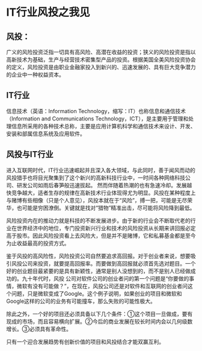# IT行业风投之我见
## 风投： 
广义的风险投资泛指一切具有高风险、高潜在收益的投资；狭义的风险投资是指以高新技术为基础，生产与经营技术密集型产品的投资。根据美国全美风险投资协会的定义，风险投资是由职业金融家投入到新兴的、迅速发展的、具有巨大竞争潜力的企业中一种权益资本。

## IT行业
信息技术（英语：Information Technology，缩写：IT）也称信息和通信技术（Information and Communications Technology，ICT），是主要用于管理和处理信息所采用的各种技术总称，主要是应用计算机科学和通信技术来设计、开发、安装和部属信息系统及应用软件。


## 风投与IT行业
进入互联网时代，IT行业迅速崛起并且深入各大领域，与此同时，善于闻风而动的风投猎手也将目光聚集到了这个新兴的高新科技行业中，一时间各种网络科技公司、研发公司如雨后春笋般迅速拔起。
然而伴随着热潮的也有急速冷却。发展越快竞争越大，适者生存的规律在高新技术行业体现得尤为明显。风投在某种程度上与赌博有些相像（只是个人意见），风投本就在于“风险”，搏一把，可能是无尽荣华，也可能是穷困潦倒。关键就是找对“猎物”精准出击，尽可能将风险降到最低。


风险投资内在的推动力就是科技的不断发展进步。由于新的行业会不断取代老的行业在世界经济中的地位，专门投资新兴行业和技术的风险投资从长期来讲回报必定高于股市。因此风险投资看上去风险大，但是并不是赌博，它和私募基金都是至今为止收益最高的投资方式。
 
鉴于风投的高风险性，风险投资公司自然要追求高回报。对于创业者来说，想要吸引风投公司来投资，就要提高回报率。而要做到高回报就必须首先选对题目。一个好的创业题目最紧要的是具有新颖性，通常是别人没想到的，而不是别人已经做成功的。九十年代时，风投
公司对软件公司的创业者问的第一个问题是“你要做的事情，微软有没有可能做？”，在现在，风投公司还是对软件和互联网的创业者问这个问题，只是微软变成了Google。这个例子说明，如果创业的项目和微软和Google这样的公司的业务有可能撞车，那么失败的可能性极大。
 
除此之外，一个好的项目还必须具备以下几个条件：①这个项目一旦做成，要有现成的市场，而且容易横向扩展。②今后的商业发展在较长时间内会以几何级数增长。③必须具有革命性。

只有一个迎合发展趋势有创新价值的项目和风投结合才能双赢互利。